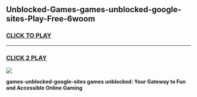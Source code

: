 
## Unblocked-Games-games-unblocked-google-sites-Play-Free-6woom
<h3>
<a href="https://premium76.site?title=games-unblocked-google-sites&ref=10A">CLICK TO PLAY</a></h3>
<hr>

<h3>
<a href="https://premium76.site?title=games-unblocked-google-sites&ref=10A">CLICK 2 PLAY</a>
  
</h3>

<a href="https://premium76.site?title=games-unblocked-google-sites&ref=10A"><img src="https://clearcache.store/games.png"></a>


**games-unblocked-google-sites games unblocked: Your Gateway to Fun and Accessible Online Gaming**
